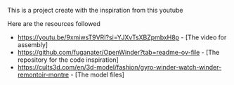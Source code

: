 This is a project create with the inspiration from this youtube

Here are the resources followed
- https://youtu.be/9xmiwsT9VRI?si=YJXvTsXBZpmbxH8p - [The video for assembly]
- https://github.com/fuganater/OpenWinder?tab=readme-ov-file - [The repository for the code inspiration]
- https://cults3d.com/en/3d-model/fashion/gyro-winder-watch-winder-remontoir-montre - [The model files]